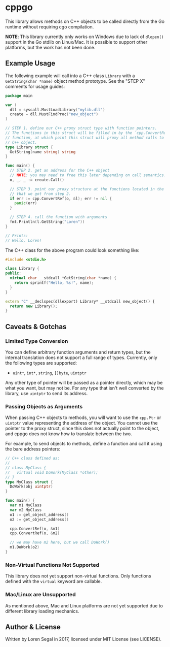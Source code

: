 # cppgo

This library allows methods on C++ objects to be called directly from the
Go runtime without requiring cgo compilation.

**NOTE**: This library currently only works on Windows due to lack of `dlopen()`
support in the Go stdlib on Linux/Mac. It is possible to support other platforms,
but the work has not been done.

## Example Usage

The following example will call into a C++ class `Library` with a
`GetString(char *name)` object method prototype. See the "STEP X" comments
for usage guides:

```go
package main

var (
  dll = syscall.MustLoadLibrary("mylib.dll")
  create = dll.MustFindProc("new_object")
)

// STEP 1. define our C++ proxy struct type with function pointers.
// The functions in this struct will be filled in by the `cpp.ConvertRef()`
// function, at which point this struct will proxy all method calls to the
// C++ object.
type Library struct {
  GetString(name string) string
}

func main() {
  // STEP 2. get an address for the C++ object
  // NOTE: you may need to free this later depending on call semantics.
  o, _, _ := create.Call()

  // STEP 3. point our proxy structure at the functions located in the object
  // that we got from step 2.
  if err := cpp.ConvertRef(o, &l); err != nil {
    panic(err)
  }

  // STEP 4. call the function with arguments
  fmt.Println(l.GetString("Loren"))
}

// Prints:
// Hello, Loren!
```

The C++ class for the above program could look something like:

```cpp
#include <stdio.h>

class Library {
public:
  virtual char __stdcall *GetString(char *name) {
    return sprintf("Hello, %s!", name);
  }
}

extern "C" __declspec(dllexport) Library* __stdcall new_object() {
  return new Library();
}
```

## Caveats & Gotchas

### Limited Type Conversion

You can define arbitrary function arguments and return types, but the internal
translation does not support a full range of types. Currently, only the
following types are supported:

* `uint*`, `int*`, `string`, `[]byte`, `uintptr`

Any other type of pointer will be passed as a pointer directly, which may be
what you want, but may not be. For any type that isn't well converted by
the library, use `uintptr` to send its address. 

### Passing Objects as Arguments

When passing C++ objects to methods, you will want to use the `cpp.Ptr` or
`uintptr` value representing the address of the object. You cannot use the
pointer to the proxy struct, since this does not actually point to the
object, and cppgo does not know how to translate between the two.

For example, to send objects to methods, define a function and call it using
the bare address pointers:

```go
// C++ class defined as:
//
// class MyClass {
//   virtual void DoWork(MyClass *other);
// }
type MyClass struct {
  DoWork(obj uintptr)
}

func main() {
  var m1 MyClass
  var m2 MyClass
  o1 := get_object_address()
  o2 := get_object_address()

  cpp.ConvertRef(o, &m1)
  cpp.ConvertRef(o, &m2)

  // we may have m2 here, but we call DoWork()
  m1.DoWork(o2)
}
```

### Non-Virtual Functions Not Supported

This library does not yet support non-virtual functions. Only functions
defined with the `virtual` keyword are callable.

### Mac/Linux are Unsupported

As mentioned above, Mac and Linux platforms are not yet supported due to
different library loading mechanics.

## Author & License

Written by Loren Segal in 2017, licensed under MIT License (see LICENSE).
